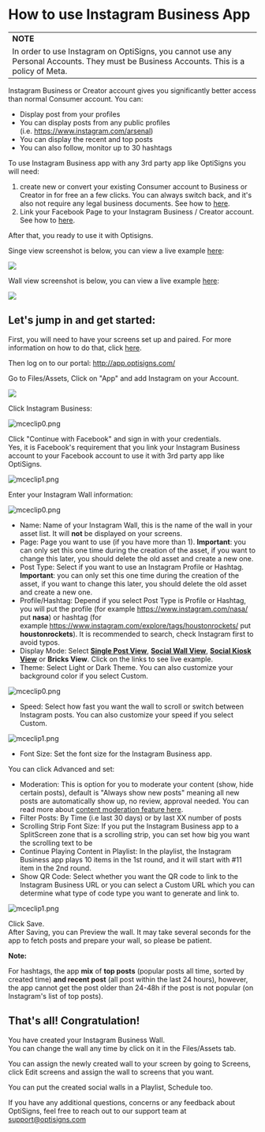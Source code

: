 # How to use Instagram Business App

|  |
| --- |
| **NOTE** |
| In order to use Instagram on OptiSigns, you cannot use any Personal Accounts. They must be Business Accounts. This is a policy of Meta. |

Instagram Business or Creator account gives you significantly better access than normal Consumer account. You can:

* Display post from your profiles
* You can display posts from any public profiles (i.e. <https://www.instagram.com/arsenal>)
* You can display the recent and top posts
* You can also follow, monitor up to 30 hashtags

To use Instagram Business app with any 3rd party app like OptiSigns you will need:

1. create new or convert your existing Consumer account to Business or Creator in for free an a few clicks. You can always switch back, and it's also not require any legal business documents. See how to [here](https://help.instagram.com/502981923235522?helpref=related).
2. Link your Facebook Page to your Instagram Business / Creator account. See how to [here](https://support.optisigns.com/hc/en-us/articles/360050855313).

After that, you ready to use it with Optisigns.

Singe view screenshot is below, you can view a live example [here](https://social-player.optisigns.com/instagram/?asset_id=0csdimtv6c6p2blg8):

![](https://support.optisigns.com/hc/article_attachments/26482712395411)

Wall view screenshot is below, you can view a live example [here](https://social-player.optisigns.com/instagram/?asset_id=ry2oyv3hqui83njer):

![](https://support.optisigns.com/hc/article_attachments/26482697659923)

## **Let's jump in and get started:**

First, you will need to have your screens set up and paired. For more information on how to do that, click [here](https://www.optisigns.com/blog/how-to-set-up-digital-signs-with-optisigns-and-amazon-fire-tv).

Then log on to our portal: <http://app.optisigns.com/>

Go to Files/Assets, Click on "App" and add Instagram on your Account.

![](https://support.optisigns.com/hc/article_attachments/26482697666579)

Click Instagram Business:

![mceclip0.png](https://support.optisigns.com/hc/article_attachments/360079336093)

Click "Continue with Facebook" and sign in with your credentials.  
Yes, it is Facebook's requirement that you link your Instagram Business account to your Facebook account to use it with 3rd party app like OptiSigns.

![mceclip1.png](https://support.optisigns.com/hc/article_attachments/360079336133)

Enter your Instagram Wall information:

![mceclip0.png](https://support.optisigns.com/hc/article_attachments/4405006762003)

* Name: Name of your Instagram Wall, this is the name of the wall in your asset list. It will **not** be displayed on your screens.
* Page: Page you want to use (if you have more than 1). **Important**: you can only set this one time during the creation of the asset, if you want to change this later, you should delete the old asset and create a new one.
* Post Type: Select if you want to use an Instagram Profile or Hashtag. **Important**: you can only set this one time during the creation of the asset, if you want to change this later, you should delete the old asset and create a new one.
* Profile/Hashtag: Depend if you select Post Type is Profile or Hashtag, you will put the profile (for example <https://www.instagram.com/nasa/> put **nasa**) or hashtag (for example <https://www.instagram.com/explore/tags/houstonrockets/> put **houstonrockets**). It is recommended to search, check Instagram first to avoid typos.
* Display Mode: Select [**Single Post View**](https://social-player.optisigns.com/instagram/?asset_id=y89t3dg76jewc7nec), **[Social Wall View](https://social-player.optisigns.com/instagram/?asset_id=ry2oyv3hqui83njer)**, **[Social Kiosk View](https://social-player.optisigns.com/instagram/?asset_id=0csdimtv6c6p2blg8)** or **Bricks View**. Click on the links to see live example.
* Theme: Select Light or Dark Theme. You can also customize your background color if you select Custom.

![mceclip0.png](https://support.optisigns.com/hc/article_attachments/26482697684371)

* Speed: Select how fast you want the wall to scroll or switch between Instagram posts. You can also customize your speed if you select Custom.

![mceclip1.png](https://support.optisigns.com/hc/article_attachments/26482697707411)

* Font Size: Set the font size for the Instagram Business app.

You can click Advanced and set:

* Moderation: This is option for you to moderate your content (show, hide certain posts), default is "Always show new posts" meaning all new posts are automatically show up, no review, approval needed. You can read more about [content moderation feature here](https://support.optisigns.com/hc/en-us/articles/4403015887763).
* Filter Posts: By Time (i.e last 30 days) or by last XX number of posts
* Scrolling Strip Font Size: If you put the Instagram Business app to a SplitScreen zone that is a scrolling strip, you can set how big you want the scrolling text to be
* Continue Playing Content in Playlist: In the playlist, the Instagram Business app plays 10 items in the 1st round, and it will start with #11 item in the 2nd round.
* Show QR Code: Select whether you want the QR code to link to the Instagram Business URL or you can select a Custom URL which you can determine what type of code type you want to generate and link to.

![mceclip1.png](https://support.optisigns.com/hc/article_attachments/26482697713043)

Click Save.  
After Saving, you can Preview the wall. It may take several seconds for the app to fetch posts and prepare your wall, so please be patient.

**Note:**

For hashtags, the app **mix** of **top posts** (popular posts all time, sorted by created time) **and recent post** (all post within the last 24 hours), however, the app cannot get the post older than 24-48h if the post is not popular (on Instagram's list of top posts).

## **That's all! Congratulation!**

You have created your Instagram Business Wall.  
You can change the wall any time by click on it in the Files/Assets tab.

You can assign the newly created wall to your screen by going to Screens, click Edit screens and assign the wall to screens that you want.

You can put the created social walls in a Playlist, Schedule too.

If you have any additional questions, concerns or any feedback about OptiSigns, feel free to reach out to our support team at [support@optisigns.com](mailto:support@optisigns.com)